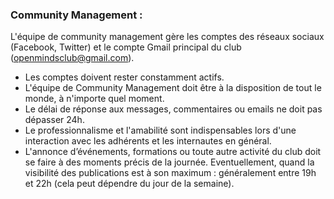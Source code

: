### Community Management :

L'équipe de community management gère les comptes des réseaux sociaux (Facebook, Twitter) et le compte Gmail principal du club (openmindsclub@gmail.com).

- Les comptes doivent rester constamment actifs.
- L'équipe de Community Management doit être à la disposition de tout le monde, à n'importe quel moment.
- Le délai de réponse aux messages, commentaires ou emails ne doit pas dépasser 24h.
- Le professionnalisme et l'amabilité sont indispensables lors d'une interaction avec les adhérents et les internautes en général.
- L'annonce d’événements, formations ou toute autre activité du club doit se faire à des moments précis de la journée. Eventuellement, quand la visibilité des publications est à son maximum : généralement entre 19h et 22h (cela peut dépendre du jour de la semaine).
